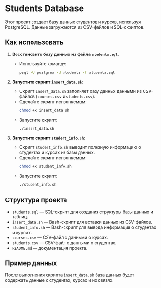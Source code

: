 # Students Database

Этот проект создает базу данных студентов и курсов, используя PostgreSQL. Данные загружаются из CSV-файлов и SQL-скриптов.

## Как использовать

1. **Восстановите базу данных из файла `students.sql`**:
   - Используйте команду:
     ```bash
     psql -U postgres -d students -f students.sql
     ```

2. **Запустите скрипт `insert_data.sh`**:
   - Скрипт `insert_data.sh` заполняет базу данных данными из CSV-файлов (`courses.csv` и `students.csv`).
   - Сделайте скрипт исполняемым:
     ```bash
     chmod +x insert_data.sh
     ```
   - Запустите скрипт:
     ```bash
     ./insert_data.sh
     ```

3. **Запустите скрипт `student_info.sh`**:
   - Скрипт `student_info.sh` выводит полезную информацию о студентах и курсах из базы данных.
   - Сделайте скрипт исполняемым:
     ```bash
     chmod +x student_info.sh
     ```
   - Запустите скрипт:
     ```bash
     ./student_info.sh
     ```

## Структура проекта

- `students.sql` — SQL-скрипт для создания структуры базы данных и таблиц.
- `insert_data.sh` — Bash-скрипт для вставки данных из CSV-файлов.
- `student_info.sh` — Bash-скрипт для вывода информации о студентах и курсах.
- `courses.csv` — CSV-файл с данными о курсах.
- `students.csv` — CSV-файл с данными о студентах.
- `README.md` — документация проекта.

## Пример данных

После выполнения скрипта `insert_data.sh` база данных будет содержать данные о студентах, курсах и их связях.

